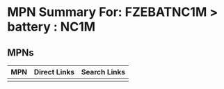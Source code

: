 



# MPN Summary For: FZEBATNC1M > battery : NC1M

## MPNs
  

|MPN|Direct Links|Search Links|
| :--- | :--- | :--- |
||||

